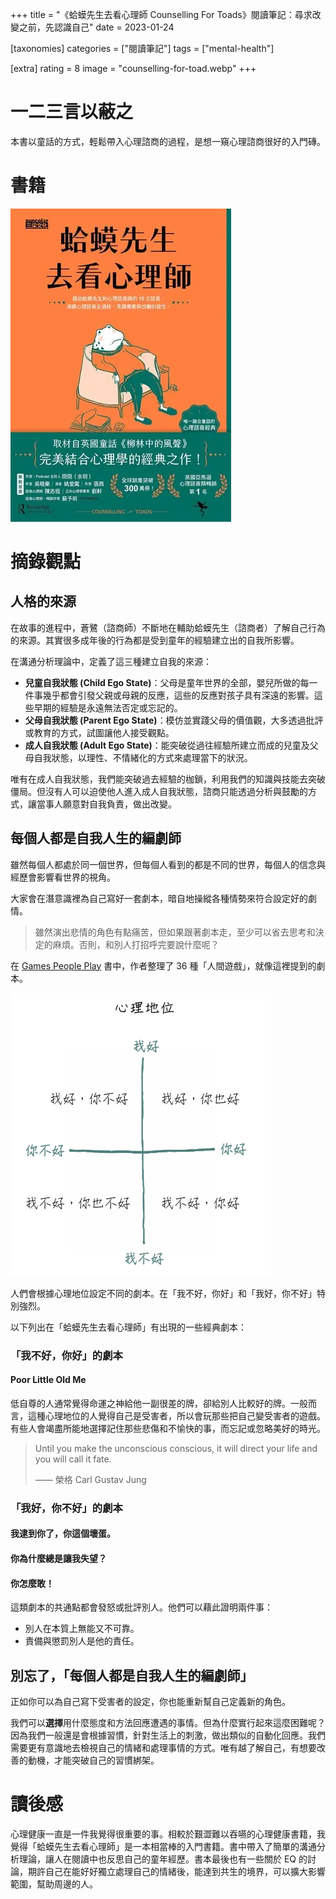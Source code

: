 +++
title = "《蛤蟆先生去看心理師 Counselling For Toads》閱讀筆記：尋求改變之前，先認識自己"
date = 2023-01-24

[taxonomies]
categories = ["閱讀筆記"]
tags = ["mental-health"]

[extra]
rating = 8
image = "counselling-for-toad.webp"
+++

# 一二三言以蔽之

本書以童話的方式，輕鬆帶入心理諮商的過程，是想一窺心理諮商很好的入門磚。

# 書籍

![](counselling-for-toad.webp)

# 摘錄觀點

## 人格的來源

在故事的進程中，蒼鷺（諮商師）不斷地在輔助蛤蟆先生（諮商者）了解自己行為的來源。其實很多成年後的行為都是受到童年的經驗建立出的自我所影響。

在溝通分析理論中，定義了這三種建立自我的來源：
* **兒童自我狀態 (Child Ego State)**：父母是童年世界的全部，嬰兒所做的每一件事幾乎都會引發父親或母親的反應，這些的反應對孩子具有深遠的影響。這些早期的經驗是永遠無法否定或忘記的。
* **父母自我狀態 (Parent Ego State)**：模仿並實踐父母的價值觀，大多透過批評或教育的方式，試圖讓他人接受觀點。
* **成人自我狀態 (Adult Ego State)**：能突破從過往經驗所建立而成的兒童及父母自我狀態，以理性、不情緒化的方式來處理當下的狀況。

唯有在成人自我狀態，我們能突破過去經驗的枷鎖，利用我們的知識與技能去突破僵局。但沒有人可以迫使他人進入成人自我狀態，諮商只能透過分析與鼓勵的方式，讓當事人願意對自我負責，做出改變。

## 每個人都是自我人生的編劇師

雖然每個人都處於同一個世界，但每個人看到的都是不同的世界，每個人的信念與經歷會影響看世界的視角。

大家會在潛意識裡為自己寫好一套劇本，暗自地操縱各種情勢來符合設定好的劇情。

> 雖然演出悲情的角色有點痛苦，但如果跟著劇本走，至少可以省去思考和決定的麻煩。否則，和別人打招呼完要說什麼呢？

在 [Games People Play](https://www.goodreads.com/book/show/49176.Games_People_Play) 書中，作者整理了 36 種「人間遊戲」，就像這裡提到的劇本。

![](game.webp)

人們會根據心理地位設定不同的劇本。在「我不好，你好」和「我好，你不好」特別強烈。

以下列出在「蛤蟆先生去看心理師」有出現的一些經典劇本：

### 「我不好，你好」的劇本

#### Poor Little Old Me

低自尊的人通常覺得命運之神給他一副很差的牌，卻給別人比較好的牌。一般而言，這種心理地位的人覺得自己是受害者，所以會玩那些把自己變受害者的遊戲。有些人會竭盡所能地選擇記住那些悲傷和不愉快的事，而忘記或忽略美好的時光。

> Until you make the unconscious conscious, it will direct your life and you will call it fate.
>
> —— 榮格 Carl Gustav Jung

### 「我好，你不好」的劇本
#### 我逮到你了，你這個壞蛋。
#### 你為什麼總是讓我失望？
#### 你怎麼敢！

這類劇本的共通點都會發怒或批評別人。他們可以藉此證明兩件事：

* 別人在本質上無能又不可靠。
* 責備與懲罰別人是他的責任。

## 別忘了，「每個人都是自我人生的編劇師」

正如你可以為自己寫下受害者的設定，你也能重新幫自己定義新的角色。

我們可以**選擇**用什麼態度和方法回應遭遇的事情。但為什麼實行起來這麼困難呢？因為我們一般還是會根據習慣，針對生活上的刺激，做出類似的自動化回應。我們需要更有意識地去檢視自己的情緒和處理事情的方式。唯有越了解自己，有想要改善的動機，才能突破自己的習慣綁架。

# 讀後感

心理健康一直是一件我覺得很重要的事。相較於艱澀難以吞嚥的心理健康書籍，我覺得「蛤蟆先生去看心理師」是一本相當棒的入門書籍。書中帶入了簡單的溝通分析理論，讓人在閱讀中也反思自己的童年經歷。書本最後也有一些關於 EQ 的討論，期許自己在能好好獨立處理自己的情緒後，能達到共生的境界，可以擴大影響範圍，幫助周邊的人。
